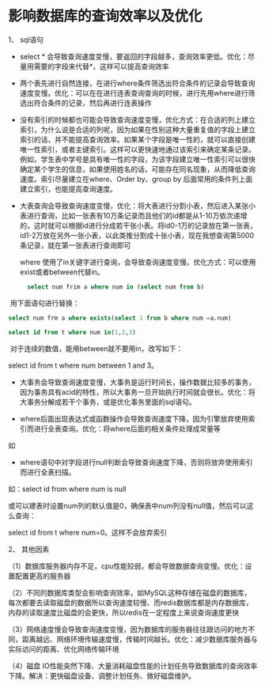 # 影响数据库的查询效率以及优化

1、 sql语句

- select * 会导致查询速度变慢，要返回的字段越多，查询效率更低。优化：尽量用需要的字段来代替*，这样可以提高查询效率

- 两个表先进行自然连接，在进行where条件筛选出符合条件的记录会导致查询速度变慢。优化：可以在在进行连表查询查询的时候，进行先用where进行筛选出符合条件的记录，然后再进行连表操作

- 没有索引的时候都也可能会导致查询速度变慢，优化方式：在合适的列上建立索引，为什么说是合适的列呢，因为如果在性别这种大量重复值的字段上建立索引的话，并不能提高查询效率。如果某个字段是唯一性的，就可以直接创建唯一性索引，或者主键索引。这样可以更快速地通过该索引来确定某条记录。例如，学生表中学号是具有唯一性的字段，为该字段建立唯一性索引可以很快确定某个学生的信息，如果使用姓名的话，可能存在同名现象，从而降低查询速度。索引尽量建立在where、Order by、group by 后面常用的条件列上面建立索引，也能提高查询速度。

- 大表查询会导致查询速度变慢，优化：将大表进行分割小表，然后进入某张小表进行查询，比如一张表有10万条记录而且他们的id都是从1-10万依次递增的，这时就可以根据id进行分成若干张小表。将id0-1万的记录放在第一张表，id1-2万放在另外一张小表，以此类推分割成十张小表，现在我想查询第5000条记录，就在第一张表进行查询即可

  where 使用了in关键字进行查询，会导致查询速度变慢。优化方式：可以使用exist或者between代替in。

  ``` sql
    select num frim a where num in (select num from b)
  ```

​		用下面语句进行替换：

```sql
select num frm a where exists(select 1 from b where num =a.num)

select id from t where num in(1,2,3)
```

​		对于连续的数值，能用between就不要用in，改写如下：

select id from t where num between 1 and 3。

- 大事务会导致查询速度变慢，大事务是运行时间长，操作数据比较多的事务，因为事务具有acid的特性，所以大事务一旦开始执行时间就会很长。优化：将大事务分解成若干个事务，或是优化事务里面的sql语句。

- where后面出现表达式或函数操作会导致查询速度下降，因为引擎放弃使用索引而进行全表查询。优化：将where后面的相关条件处理成常量等

如

- where语句中对字段进行null判断会导致查询速度下降，否则将放弃使用索引而进行全表扫描。

如：select id from where num is null

或可以建表时设置num列的默认值是0，确保表中num列没有null值，然后可以这么查询：

select id from t where num=0。这样不会放弃索引

2、 其他因素

（1）数据库服务器内存不足，cpu性能较弱，都会导致数据查询变慢。优化：设置配置更高的服务器

（2）不同的数据库类型会影响查询效率，如MySQL这种存储在磁盘的数据库，每次都要去读取磁盘的数据所以查询速度较慢、而redis数据库都是内存数据库，内存的读取速度比磁盘的会更快，所以redis在一定程度上来说查询速度更快

（3）网络速度慢会导致查询速度变慢，因为数据库的服务器往往跟访问的地方不同，距离越远、网络环境传输速度慢，传输时间越长。优化：减少数据库服务器与实际访问的距离、优化网络传输环境

（4）磁盘 IO性能突然下降、大量消耗磁盘性能的计划任务导致数据库的查询效率下降。解决：更快磁盘设备、调整计划任务、做好磁盘维护。